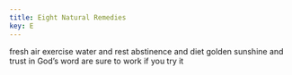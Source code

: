 ```yaml
---
title: Eight Natural Remedies
key: E
---
```


fresh air 
exercise
water
and rest 
abstinence
and diet
golden sunshine and 
trust in God’s word 
are sure to work if you try it
